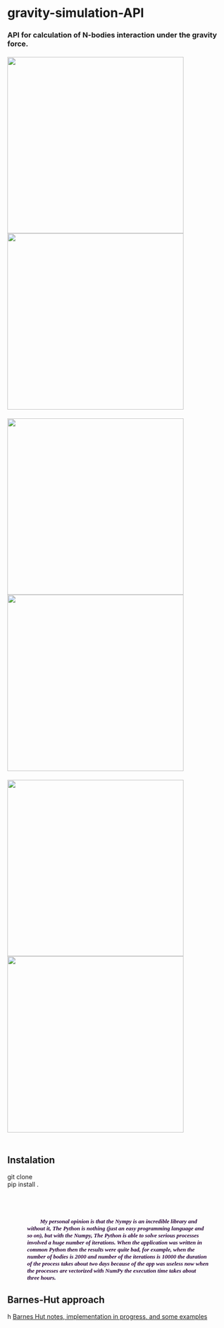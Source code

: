 
<h1>gravity-simulation-API </h1>
<h3  face = "Times New Roma" color='#270336'  >
  API for  calculation of N-bodies interaction under the gravity force.
<br> <br>
       
   <img height="400" width="400" src="/gravity-simulation/resources/gift-generated-examples/b-7.gif">
  <img height="400" width="400" src="https://github.com/daodavid/gravity-simulation/resources/gift-generated-examples/b-11.gif"> 
 <br> <br>
  <img height="400" width="400" src="https://github.com/daodavid/gravity-simulation/resources/gift-generated-examples/b-16.gif">    
  <IMG height="400" width="400" src="https://github.com/daodavid/gravity-simulation/resources/gift-generated-examples/b-100.gif"> 
  <br> <br>
  <img height="400" width="400" src="https://daodavid.github.io/gravity-simulation/resources/gift-generated-examples/201-b.gif">    
  <img height="400" width="400" src="https://daodavid.github.io/gravity-simulation/resources/gift-generated-examples/2550-examples.gif"> 
  <br> <br>   
  <h2>Instalation </h2>
  git clone <br>
  pip install . <br>

<br> <br>
<h5 size="2" id="int-1" style="margin-right: 45px; margin-left: 45px">
<font face="Times New Roma" size="2" color='#270336' >
      &nbsp;&nbsp;&nbsp;&nbsp; &nbsp;&nbsp;&nbsp;&nbsp;My personal opinion is that the  Nympy is an incredible library and without it, The Python is nothing (just an easy programming language and so on), but with the Numpy, The  Python is able to solve serious processes involved a huge number of iterations. When the application was written in common Python then the results were quite bad, for example, when the number of bodies is 2000 and number of the iterations is  10000 the duration of the process takes about two days because of the app was useless now when the processes are vectorized with NumPy the execution time takes about three hours.
    </font>
</h5>   
    
 
   
  


<h2>Barnes-Hut approach</h2>h
<a href='https://github.com/daodavid/gravity-simulation/blob/BarnesHut_notes_and_implementatios/README.md'>Barnes Hut notes, implementation in progress, and some examples </a>
